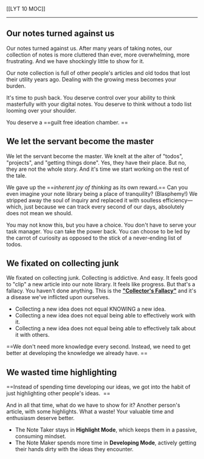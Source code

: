 [[LYT 10 MOC]]

---

## Our notes turned against us

Our notes turned against us. After many years of taking notes, our collection of notes is more cluttered than ever, more overwhelming, more frustrating. And we have shockingly little to show for it.  
  
Our note collection is full of other people's articles and old todos that lost their utility years ago. Dealing with the growing mess becomes your burden.   
  
It's time to push back. You deserve control over your ability to think masterfully with your digital notes. You deserve to think without a todo list looming over your shoulder.   
  
You deserve a ==guilt free ideation chamber.  ==
  
## We let the servant become the master

We let the servant become the master. We knelt at the alter of "todos", "projects", and "getting things done". Yes, they have their place. But no, they are not the whole story. And it's time we start working on the rest of the tale.  
  
We gave up the ==_inherent joy of thinking_ as its own reward.== Can you even imagine your note library being a place of tranquility? (Blasphemy!) We stripped away the soul of inquiry and replaced it with soulless efficiency—which, just because we can track every second of our days, absolutely does not mean we should.  
  
You may not know this, but you have a choice. You don't have to serve your task manager. You can take the power back. You can choose to be led by the carrot of curiosity as opposed to the stick of a never-ending list of todos.  
  
## We fixated on collecting junk

We fixated on collecting junk. Collecting is addictive. And easy. It feels good to "clip" a new article into our note library. It feels like progress. But that's a fallacy. You haven't done anything. This is the [**"Collector's Fallacy"**](https://zettelkasten.de/posts/collectors-fallacy/) and it's a disease we've inflicted upon ourselves.   
  
-   Collecting a new idea does not equal KNOWING a new idea.
-   Collecting a new idea does not equal being able to effectively work with it. 
-   Collecting a new idea does not equal being able to effectively talk about it with others. 

==We don't need more knowledge every second. Instead, we need to get better at developing the knowledge we already have.  ==
  

## We wasted time highlighting

==Instead of spending time developing our ideas, we got into the habit of just highlighting other people's ideas.   ==
  
And in all that time, what do we have to show for it? Another person's article, with some highlights. What a waste! Your valuable time and enthusiasm deserve better.   

-   The Note Taker stays in **Highlight Mode**, which keeps them in a passive, consuming mindset. 
-   The Note Maker spends more time in **Developing Mode**, actively getting their hands dirty with the ideas they encounter.